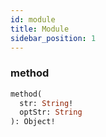 ```yaml
---
id: module
title: Module
sidebar_position: 1
---
```


### method 

```graphql
method(
  str: String! 
  optStr: String 
): Object!
```

